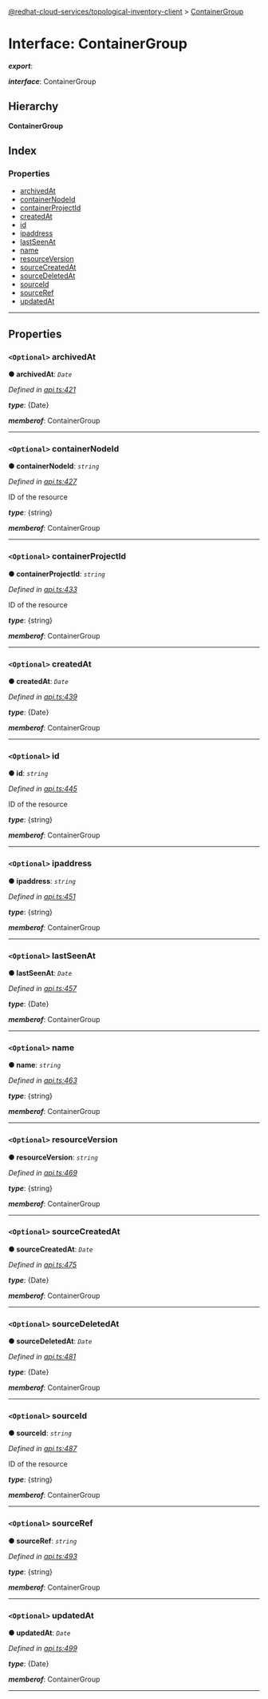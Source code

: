 [@redhat-cloud-services/topological-inventory-client](../README.md) > [ContainerGroup](../interfaces/containergroup.md)

# Interface: ContainerGroup

*__export__*: 

*__interface__*: ContainerGroup

## Hierarchy

**ContainerGroup**

## Index

### Properties

* [archivedAt](containergroup.md#archivedat)
* [containerNodeId](containergroup.md#containernodeid)
* [containerProjectId](containergroup.md#containerprojectid)
* [createdAt](containergroup.md#createdat)
* [id](containergroup.md#id)
* [ipaddress](containergroup.md#ipaddress)
* [lastSeenAt](containergroup.md#lastseenat)
* [name](containergroup.md#name)
* [resourceVersion](containergroup.md#resourceversion)
* [sourceCreatedAt](containergroup.md#sourcecreatedat)
* [sourceDeletedAt](containergroup.md#sourcedeletedat)
* [sourceId](containergroup.md#sourceid)
* [sourceRef](containergroup.md#sourceref)
* [updatedAt](containergroup.md#updatedat)

---

## Properties

<a id="archivedat"></a>

### `<Optional>` archivedAt

**● archivedAt**: *`Date`*

*Defined in [api.ts:421](https://github.com/RedHatInsights/javascript-clients/blob/master/packages/topological-inventory/api.ts#L421)*

*__type__*: {Date}

*__memberof__*: ContainerGroup

___
<a id="containernodeid"></a>

### `<Optional>` containerNodeId

**● containerNodeId**: *`string`*

*Defined in [api.ts:427](https://github.com/RedHatInsights/javascript-clients/blob/master/packages/topological-inventory/api.ts#L427)*

ID of the resource

*__type__*: {string}

*__memberof__*: ContainerGroup

___
<a id="containerprojectid"></a>

### `<Optional>` containerProjectId

**● containerProjectId**: *`string`*

*Defined in [api.ts:433](https://github.com/RedHatInsights/javascript-clients/blob/master/packages/topological-inventory/api.ts#L433)*

ID of the resource

*__type__*: {string}

*__memberof__*: ContainerGroup

___
<a id="createdat"></a>

### `<Optional>` createdAt

**● createdAt**: *`Date`*

*Defined in [api.ts:439](https://github.com/RedHatInsights/javascript-clients/blob/master/packages/topological-inventory/api.ts#L439)*

*__type__*: {Date}

*__memberof__*: ContainerGroup

___
<a id="id"></a>

### `<Optional>` id

**● id**: *`string`*

*Defined in [api.ts:445](https://github.com/RedHatInsights/javascript-clients/blob/master/packages/topological-inventory/api.ts#L445)*

ID of the resource

*__type__*: {string}

*__memberof__*: ContainerGroup

___
<a id="ipaddress"></a>

### `<Optional>` ipaddress

**● ipaddress**: *`string`*

*Defined in [api.ts:451](https://github.com/RedHatInsights/javascript-clients/blob/master/packages/topological-inventory/api.ts#L451)*

*__type__*: {string}

*__memberof__*: ContainerGroup

___
<a id="lastseenat"></a>

### `<Optional>` lastSeenAt

**● lastSeenAt**: *`Date`*

*Defined in [api.ts:457](https://github.com/RedHatInsights/javascript-clients/blob/master/packages/topological-inventory/api.ts#L457)*

*__type__*: {Date}

*__memberof__*: ContainerGroup

___
<a id="name"></a>

### `<Optional>` name

**● name**: *`string`*

*Defined in [api.ts:463](https://github.com/RedHatInsights/javascript-clients/blob/master/packages/topological-inventory/api.ts#L463)*

*__type__*: {string}

*__memberof__*: ContainerGroup

___
<a id="resourceversion"></a>

### `<Optional>` resourceVersion

**● resourceVersion**: *`string`*

*Defined in [api.ts:469](https://github.com/RedHatInsights/javascript-clients/blob/master/packages/topological-inventory/api.ts#L469)*

*__type__*: {string}

*__memberof__*: ContainerGroup

___
<a id="sourcecreatedat"></a>

### `<Optional>` sourceCreatedAt

**● sourceCreatedAt**: *`Date`*

*Defined in [api.ts:475](https://github.com/RedHatInsights/javascript-clients/blob/master/packages/topological-inventory/api.ts#L475)*

*__type__*: {Date}

*__memberof__*: ContainerGroup

___
<a id="sourcedeletedat"></a>

### `<Optional>` sourceDeletedAt

**● sourceDeletedAt**: *`Date`*

*Defined in [api.ts:481](https://github.com/RedHatInsights/javascript-clients/blob/master/packages/topological-inventory/api.ts#L481)*

*__type__*: {Date}

*__memberof__*: ContainerGroup

___
<a id="sourceid"></a>

### `<Optional>` sourceId

**● sourceId**: *`string`*

*Defined in [api.ts:487](https://github.com/RedHatInsights/javascript-clients/blob/master/packages/topological-inventory/api.ts#L487)*

ID of the resource

*__type__*: {string}

*__memberof__*: ContainerGroup

___
<a id="sourceref"></a>

### `<Optional>` sourceRef

**● sourceRef**: *`string`*

*Defined in [api.ts:493](https://github.com/RedHatInsights/javascript-clients/blob/master/packages/topological-inventory/api.ts#L493)*

*__type__*: {string}

*__memberof__*: ContainerGroup

___
<a id="updatedat"></a>

### `<Optional>` updatedAt

**● updatedAt**: *`Date`*

*Defined in [api.ts:499](https://github.com/RedHatInsights/javascript-clients/blob/master/packages/topological-inventory/api.ts#L499)*

*__type__*: {Date}

*__memberof__*: ContainerGroup

___

